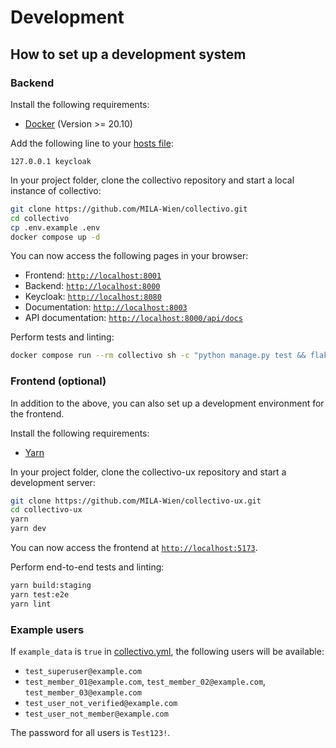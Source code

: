 # Development

## How to set up a development system

### Backend

Install the following requirements:

- [Docker](https://docs.docker.com/get-docker/) (Version >= 20.10)

Add the following line to your [hosts file](https://www.howtogeek.com/27350/beginner-geek-how-to-edit-your-hosts-file/):

```title="etc/hosts"
127.0.0.1 keycloak
```

In your project folder, clone the collectivo repository and start a local instance of collectivo:

```sh
git clone https://github.com/MILA-Wien/collectivo.git
cd collectivo
cp .env.example .env
docker compose up -d
```

You can now access the following pages in your browser:

- Frontend: [`http://localhost:8001`](http://localhost:8001)
- Backend: [`http://localhost:8000`](http://localhost:8000)
- Keycloak: [`http://localhost:8080`](http://localhost:8080)
- Documentation: [`http://localhost:8003`](http://localhost:8003)
- API documentation: [`http://localhost:8000/api/docs`](http://localhost:8000/api/docs)

Perform tests and linting:

```sh
docker compose run --rm collectivo sh -c "python manage.py test && flake8"
```

### Frontend (optional)

In addition to the above, you can also set up a development environment for the frontend.

Install the following requirements:

- [Yarn](https://classic.yarnpkg.com/lang/en/docs/install/)

In your project folder, clone the collectivo-ux repository and start a development server:

```sh
git clone https://github.com/MILA-Wien/collectivo-ux.git
cd collectivo-ux
yarn
yarn dev
```

You can now access the frontend at [`http://localhost:5173`](http://localhost:5173).

Perform end-to-end tests and linting:

```sh
yarn build:staging
yarn test:e2e
yarn lint
```

### Example users

If `example_data` is `true` in [collectivo.yml](reference.md#settings), the following users will be available:

- `test_superuser@example.com`
- `test_member_01@example.com`, `test_member_02@example.com`,
  `test_member_03@example.com`
- `test_user_not_verified@example.com`
- `test_user_not_member@example.com`

The password for all users is `Test123!`.
